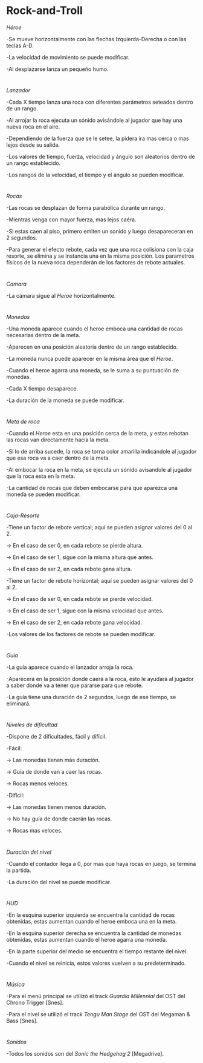 # Rock-and-Troll

*Héroe*

-Se mueve horizontalmente con las flechas Izquierda-Derecha o con las teclas A-D.

-La velocidad de movimiento se puede modificar.

-Al desplazarse lanza un pequeño humo.
#
*Lanzador*

-Cada X tiempo lanza una roca con diferentes parámetros seteados dentro de un rango.

-Al arrojar la roca ejecuta un sónido avisándole al jugador que hay una nueva roca en el aire.

-Dependiendo de la fuerza que se le setee, la pidera ira mas cerca o mas lejos desde su salida.

-Los valores de tiempo, fuerza, velocidad y ángulo son aleatorios dentro de un rango establecido.

-Los rangos de la velocidad, el tiempo y el ángulo se pueden modificar.
#
*Rocas*

-Las rocas se desplazan de forma parabólica durante un rango.

-Mientras venga con mayor fuerza, mas lejos caéra.

-Si estas caen al piso, primero emiten un sonido y luego desapareceran en 2 segundos.

-Para generar el efecto rebote, cada vez que una roca colisiona con la caja resorte, se elimina y se instancia una en la misma posición. Los parametros físicos de la nueva roca dependerán de los factores de rebote actuales.
#
*Camara*

-La cámara sigue al *Heroe* horizontalmente.
#
*Monedas*

-Una moneda aparece cuando el heroe emboca una cantidad de rocas necesarias dentro de la meta.

-Aparecen en una posición aleatoria dentro de un rango establecido.

-La moneda nunca puede aparecer en la misma área que el *Heroe*.

-Cuando el heroe agarra una moneda, se le suma a su puntuación de monedas.

-Cada X tiempo desaparece.

-La duración de la moneda se puede modificar.
#
*Meta de roca*

-Cuando el *Heroe* esta en una posición cerca de la meta, y estas rebotan las rocas van directamente hacia la meta.

-Si lo de arriba sucede, la roca se torna color amarilla indicándole al jugador que esa roca va a caer dentro de la meta.

-Al embocar la roca en la meta, se ejecuta un sónido avisandole al jugador que la roca esta en la meta. 

-La cantidad de rocas que deben embocarse para que aparezca una moneda se pueden modificar.
#
*Caja-Resorte*

-Tiene un factor de rebote vertical; aquí se pueden asignar valores del 0 al 2. 

-> En el caso de ser 0, en cada rebote se pierde altura.

-> En el caso de ser 1, sigue con la misma altura que antes.

-> En el caso de ser 2, en cada rebote gana altura.

-Tiene un factor de rebote horizontal; aquí se pueden asignar valores del 0 al 2. 

-> En el caso de ser 0, en cada rebote se pierde velocidad.

-> En el caso de ser 1, sigue con la misma velocidad que antes.

-> En el caso de ser 2, en cada rebote gana velocidad.

-Los valores de los factores de rebote se pueden modificar.
#
*Guia*

-La guía aparece cuando el lanzador arroja la roca.

-Aparecerá en la posición donde caerá a la roca, esto le ayudará al jugador a saber donde va a tener que pararse para que rebote.

-La guía tiene una duración de 2 segundos, luego de ese tiempo, se eliminará.
#
*Niveles de dificultad*

-Dispone de 2 dificultades, fácil y difícil.

-Fácil: 

-> Las monedas tienen más duración.

-> Guía de donde van a caer las rocas.

-> Rocas menos veloces.

-Difícil: 

-> Las monedas tienen menos duración.

-> No hay guía de donde caerán las rocas.

-> Rocas mas veloces.
#
*Duración del nivel*

-Cuando el contador llega a 0, por mas que haya rocas en juego, se termina la partida.

-La duración del nivel se puede modificar.
#
*HUD*

-En la esquina superior izquierda se encuentra la cantidad de rocas obtenidas, estas aumentan cuando el heroe emboca una en la meta.

-En la esquina superior derecha se encuentra la cantidad de monedas obtenidas, estas aumentan cuando el heroe agarra una moneda.

-En la parte superior del medio se encuentra el tiempo restante del nivel.

-Cuando el nivel se reinicia, estos valores vuelven a su predeterminado.
#
*Música*

-Para el menú principal se utilizó el track *Guardia Millennial* del OST del Chrono Trigger [Snes].

-Para el nivel se utilizó el track *Tengu Man Stage* del OST del Megaman & Bass [Snes].

#
*Sonidos*

-Todos los sonidos son del *Sonic the Hedgehog 2* [Megadrive].
